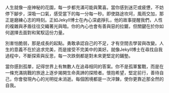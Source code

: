 人生就像一座神秘的花園，每一步都充滿可能與驚喜。當你感到迷茫或疲憊，不妨停下腳步，深吸一口氣，感受當下的每一分每一秒。即使路途坎坷，風雨交加，那正是磨練心志的時刻。正如Jekyll博士在內心深處掙扎，他的故事提醒我們，人性的複雜與矛盾往往交織著光與暗。你的內心也會有善與惡的拉鋸，但關鍵在於你如何選擇去面對和駕馭這份力量。

別害怕脆弱，那是成長的起點。勇敢承認自己的不足，才有空間去學習與改變。人生的意義不在於追求完美，而是接受不完美中的美好。就像Jekyll博士在尋找自我過程中，不斷探索與反思，每一次跌倒都是對未來更堅定的鋪墊。

當你感到孤單，記得世界上有無數人在追尋相同的答案。你不是孤軍奮戰，而是在一條充滿挑戰的旅途上逐步揭開生命真諦的探險者。懷抱希望，堅定前行，善待自己，你會發現內心的光明從未消逝。每個困境都是一次淬鍊，使你更靠近那全然的自我。